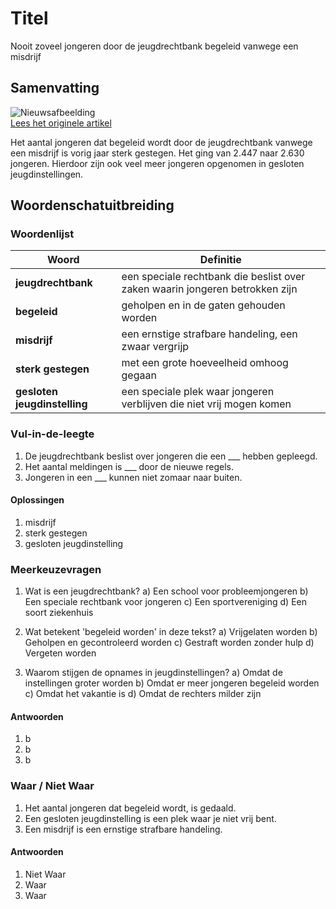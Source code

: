 # Titel

Nooit zoveel jongeren door de jeugdrechtbank begeleid vanwege een misdrijf

## Samenvatting

![Nieuwsafbeelding](https://prod-img.standaard.be/public/nieuws/lz76o0-gesloten-jeugdinstelling-de-grubbe/alternates/BASE_SIXTEEN_NINE/gesloten%20jeugdinstelling%20De%20Grubbe)   
[Lees het originele artikel](https://www.standaard.be/binnenland/nooit-zoveel-jongeren-door-jeugdrechtbank-opgevolgd-wegens-misdrijf/95560703.html)

Het aantal jongeren dat begeleid wordt door de jeugdrechtbank vanwege een misdrijf is vorig jaar sterk gestegen. Het ging van 2.447 naar 2.630 jongeren. Hierdoor zijn ook veel meer jongeren opgenomen in gesloten jeugdinstellingen.

## Woordenschatuitbreiding

### Woordenlijst

| Woord | Definitie |
|-------|-----------|
| **jeugdrechtbank** | een speciale rechtbank die beslist over zaken waarin jongeren betrokken zijn |
| **begeleid** | geholpen en in de gaten gehouden worden |
| **misdrijf** | een ernstige strafbare handeling, een zwaar vergrijp |
| **sterk gestegen** | met een grote hoeveelheid omhoog gegaan |
| **gesloten jeugdinstelling** | een speciale plek waar jongeren verblijven die niet vrij mogen komen |

### Vul-in-de-leegte
1. De jeugdrechtbank beslist over jongeren die een ___ hebben gepleegd.
2. Het aantal meldingen is ___ door de nieuwe regels.
3. Jongeren in een ___ kunnen niet zomaar naar buiten.

#### Oplossingen
1. misdrijf
2. sterk gestegen
3. gesloten jeugdinstelling

### Meerkeuzevragen
1. Wat is een jeugdrechtbank?
   a) Een school voor probleemjongeren
   b) Een speciale rechtbank voor jongeren
   c) Een sportvereniging
   d) Een soort ziekenhuis

2. Wat betekent 'begeleid worden' in deze tekst?
   a) Vrijgelaten worden
   b) Geholpen en gecontroleerd worden
   c) Gestraft worden zonder hulp
   d) Vergeten worden

3. Waarom stijgen de opnames in jeugdinstellingen?
   a) Omdat de instellingen groter worden
   b) Omdat er meer jongeren begeleid worden
   c) Omdat het vakantie is
   d) Omdat de rechters milder zijn

#### Antwoorden
1. b
2. b
3. b

### Waar / Niet Waar
1. Het aantal jongeren dat begeleid wordt, is gedaald.
2. Een gesloten jeugdinstelling is een plek waar je niet vrij bent.
3. Een misdrijf is een ernstige strafbare handeling.

#### Antwoorden
1. Niet Waar
2. Waar
3. Waar